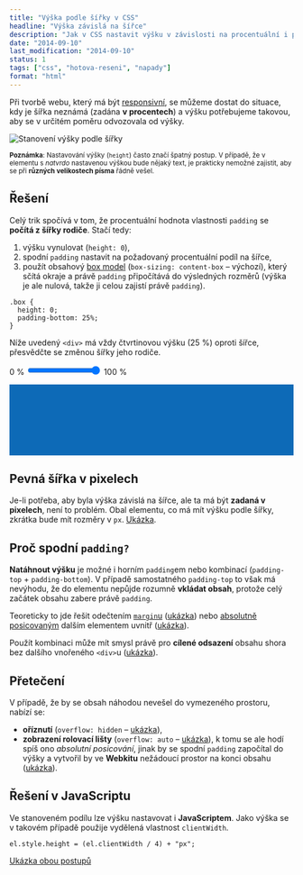 ```yaml
---
title: "Výška podle šířky v CSS"
headline: "Výška závislá na šířce"
description: "Jak v CSS nastavit výšku v závislosti na procentuální i pevné šířce."
date: "2014-09-10"
last_modification: "2014-09-10"
status: 1
tags: ["css", "hotova-reseni", "napady"]
format: "html"
---
```


<p>Při tvorbě webu, který má být <a href="/mobilni-web">responsivní</a>, se můžeme dostat do situace, kdy je šířka neznámá (zadána <b>v procentech</b>) a výšku potřebujeme takovou, aby se v určitém poměru odvozovala od výšky.</p>

<p><img src="/files/vyska-podle-sirky/stanoveni-vysky.png" alt="Stanovení výšky podle šířky" class="border"></p>

<p><small><b>Poznámka</b>: Nastavování výšky (<code>height</code>) často značí špatný postup. V případě, že v elementu s <i>natvrdo</i> nastavenou výškou bude nějaký text, je prakticky nemožné zajistit, aby se při <b>různých velikostech písma</b> řádně vešel.</small></p>


<h2 id="reseni">Řešení</h2>

<p>Celý trik spočívá v tom, že procentuální hodnota vlastnosti <code>padding</code> se <b>počítá z šířky rodiče</b>. Stačí tedy:</p>

<ol>
  <li>výšku vynulovat (<code>height: 0</code>),</li>
  <li>spodní <code>padding</code> nastavit na požadovaný procentuální podíl na šířce,</li>
  <li>použít obsahový <a href="/box-model">box model</a> (<code>box-sizing: content-box</code> – výchozí), který sčítá okraje a právě <code>padding</code> připočítává do výsledných rozměrů (výška je ale nulová, takže ji celou zajistí právě <code>padding</code>).</li>
</ol>

<pre><code>.box {
  height: 0;
  padding-bottom: 25%;
}</code></pre>

<p>Níže uvedený <code>&lt;div></code> má vždy čtvrtinovou výšku (25 %) oproti šířce, přesvědčte se změnou šířky jeho rodiče.</p>
<script>
  function upravitSirku(el) {
    document.querySelector(".podle-vysky").parentNode.style.width = el.value + "%";
  }
</script>
<p><span class="live">0 % <input oninput="upravitSirku(this)" onchange="upravitSirku(this)" type="range" min="0" max="100" id="rozmazani" value="100"> 100 %</span></p>

<div class="live">
  <style>
    .podle-vysky {
      height: 0;
      padding-bottom: 25%;
      background: #0D6AB7;
    }
  </style>
  <div class="podle-vysky"></div>
</div>



<h2 id="pevna-sirka">Pevná šířka v pixelech</h2>

<p>Je-li potřeba, aby byla výška závislá na šířce, ale ta má být <b>zadaná v pixelech</b>, není to problém. Obal elementu, co má mít výšku podle šířky, zkrátka bude mít rozměry v <code>px</code>. <a href="http://kod.djpw.cz/aofb">Ukázka</a>.</p>



<h2 id="proc-padding-bottom">Proč spodní <code>padding?</code></h2>

<p><b>Natáhnout výšku</b> je možné i horním <code>padding</code>em nebo kombinací (<code>padding-top</code> + <code>padding-bottom</code>). V případě samostatného <code>padding-top</code> to však má nevýhodu, že do elementu nepůjde rozumně <b>vkládat obsah</b>, protože celý začátek obsahu zabere právě <code>padding</code>.</p>

<p>Teoreticky to jde řešit odečtením <a href="/margin"><code>margin</code>u</a> (<a href="http://kod.djpw.cz/cofb">ukázka</a>) nebo <a href="/position: absolute">absolutně posicovaným</a> dalším elementem uvnitř (<a href="http://kod.djpw.cz/dofb">ukázka</a>).</p>

<p>Použít kombinaci může mít smysl právě pro <b>cílené odsazení</b> obsahu shora bez dalšího vnořeného <code>&lt;div></code>u (<a href="http://kod.djpw.cz/bofb">ukázka</a>).</p>



<h2 id="preteceni">Přetečení</h2>

<p>V případě, že by se obsah náhodou nevešel do vymezeného prostoru, nabízí se:</p>

<ul>
  <li><b>oříznutí</b> (<code>overflow: hidden</code> – <a href="http://kod.djpw.cz/fofb">ukázka</a>),</li>
  <li><b>zobrazení rolovací lišty</b> (<code>overflow: auto</code> – <a href="http://kod.djpw.cz/gofb">ukázka</a>), k tomu se ale hodí spíš ono <i>absolutní posicování</i>, jinak by se spodní <code>padding</code> započítal do výšky a vytvořil by ve <b>Webkitu</b> nežádoucí prostor na konci obsahu (<a href="http://kod.djpw.cz/eofb">ukázka</a>).</li>
</ul>


<h2 id="js">Řešení v JavaScriptu</h2>

<p>Ve stanoveném podílu lze výšku nastavovat i <b>JavaScriptem</b>. Jako výška se v takovém případě použije vydělená vlastnost <code>clientWidth</code>.</p>

<pre><code>el.style.height = (el.clientWidth / 4) + "px";</code></pre>

<p><a href="http://kod.djpw.cz/hofb">Ukázka obou postupů</a></p>